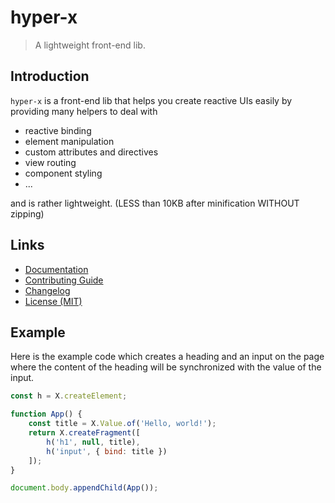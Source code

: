 # hyper-x

> A lightweight front-end lib.

## Introduction

`hyper-x` is a front-end lib that helps you create reactive UIs easily by providing many helpers to deal with

- reactive binding
- element manipulation
- custom attributes and directives
- view routing
- component styling
- ...

and is rather lightweight. (LESS than 10KB after minification WITHOUT zipping)

## Links

- [Documentation](https://github.com/huang2002/hyper-x/wiki)
- [Contributing Guide](./CONTRIBUTING.md)
- [Changelog](./CHANGELOG.md)
- [License (MIT)](./LICENSE)

## Example

Here is the example code which creates a heading and an input on the page where the content of the heading will be synchronized with the value of the input.

```js
const h = X.createElement;

function App() {
    const title = X.Value.of('Hello, world!');
    return X.createFragment([
        h('h1', null, title),
        h('input', { bind: title })
    ]);
}

document.body.appendChild(App());
```
